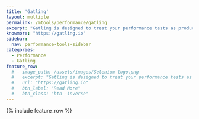 ```yaml
---
title: 'Gatling'
layout: multiple
permalink: /mtools/performance/gatling
excerpt: "Gatling is designed to treat your performance tests as production code. Maintenance and automation are made easier."
knowmore: "https://gatling.io"
sidebar:
  nav: performance-tools-sidebar
categories:
  - Performance
  - Gatling
feature_row:
  # - image_path: /assets/images/Selenium logo.png
  #   excerpt: "Gatling is designed to treat your performance tests as production code. Maintenance and automation are made easier."
  #   url: "https://gatling.io"
  #   btn_label: "Read More"
  #   btn_class: "btn--inverse"  
---
```

{% include feature_row %}